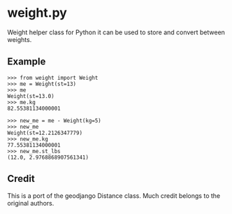 weight.py
=========

Weight helper class for Python it can be used to store and convert between weights.

Example
-------

```
>>> from weight import Weight
>>> me = Weight(st=13)
>>> me
Weight(st=13.0)
>>> me.kg
82.55381134000001

>>> new_me = me - Weight(kg=5)
>>> new_me
Weight(st=12.2126347779)
>>> new_me.kg
77.55381134000001
>>> new_me.st_lbs
(12.0, 2.9768868907561341)
```

Credit
------

This is a port of the geodjango Distance class. Much credit belongs to the original authors.